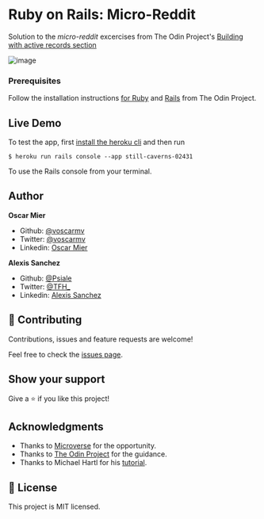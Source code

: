 # Ruby on Rails: Micro-Reddit

 Solution to the *micro-reddit* excercises from The Odin Project's  [Building with active records section](https://www.theodinproject.com/courses/ruby-on-rails/lessons/building-with-active-record-ruby-on-rails#project-micro-reddit)

![image](https://user-images.githubusercontent.com/2739245/90670587-0853f080-e219-11ea-8ab7-375fdb56d7b4.png)

### Prerequisites

Follow the installation instructions [for Ruby](https://www.theodinproject.com/courses/ruby-programming/lessons/installing-ruby-ruby-programming) and [Rails](https://www.theodinproject.com/courses/ruby-on-rails/lessons/your-first-rails-application-ruby-on-rails) from The Odin Project.

## Live Demo

To test the app, first [install the heroku cli](https://devcenter.heroku.com/articles/heroku-cli) and then run

```
$ heroku run rails console --app still-caverns-02431
```

To use the Rails console from your terminal.

## Author

**Oscar Mier**
- Github: [@voscarmv](https://github.com/voscarmv)
- Twitter: [@voscarmv](https://twitter.com/voscarmv)
- Linkedin: [Oscar Mier](https://www.linkedin.com/in/oscar-mier-072984196/) 

**Alexis Sanchez**
- Github: [@Psiale](https://github.com/Psiale)
- Twitter: [@TFH_](https://twitter.com/TFH_)
- Linkedin: [Alexis Sanchez](https://www.linkedin.com/in/alexis-gabriel-sánchez-cárcamo-264ba7194/)

## 🤝 Contributing

Contributions, issues and feature requests are welcome!

Feel free to check the [issues page](../../issues/).

## Show your support

Give a ⭐️ if you like this project!

## Acknowledgments

- Thanks to [Microverse](www.microverse.org) for the opportunity.
- Thanks to [The Odin Project](https://www.theodinproject.com/) for the guidance.
- Thanks to Michael Hartl for his [tutorial](https://www.railstutorial.org/).

## 📝 License

This project is MIT licensed.
